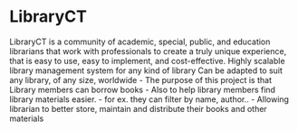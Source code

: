 # LibraryCT
LibraryCT is a community of academic, special, public, and education librarians that work with professionals to create a truly unique experience, 
that is easy to use, easy to implement, and cost-effective.
Highly scalable library management system for any kind of library 
Can be adapted to suit any library, of any size, worldwide 
    - The purpose of this project is that Library members can borrow books
    - Also to help library members find library materials easier. - for ex. they can filter by name, author..
    - Allowing librarian to better store, maintain and distribute their books and other materials 
